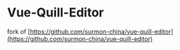 
# Vue-Quill-Editor

fork of [https://github.com/surmon-china/vue-quill-editor](https://github.com/surmon-china/vue-quill-editor)